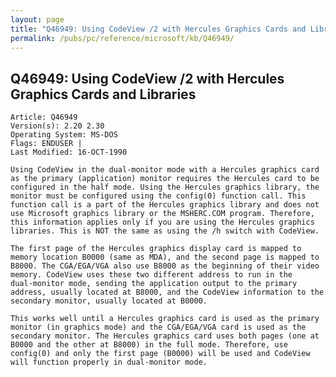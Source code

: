 ```yaml
---
layout: page
title: "Q46949: Using CodeView /2 with Hercules Graphics Cards and Libraries"
permalink: /pubs/pc/reference/microsoft/kb/Q46949/
---
```


## Q46949: Using CodeView /2 with Hercules Graphics Cards and Libraries

	Article: Q46949
	Version(s): 2.20 2.30
	Operating System: MS-DOS
	Flags: ENDUSER |
	Last Modified: 16-OCT-1990
	
	Using CodeView in the dual-monitor mode with a Hercules graphics card
	as the primary (application) monitor requires the Hercules card to be
	configured in the half mode. Using the Hercules graphics library, the
	monitor must be configured using the config(0) function call. This
	function call is a part of the Hercules graphics library and does not
	use Microsoft graphics library or the MSHERC.COM program. Therefore,
	this information applies only if you are using the Hercules graphics
	libraries. This is NOT the same as using the /h switch with CodeView.
	
	The first page of the Hercules graphics display card is mapped to
	memory location B0000 (same as MDA), and the second page is mapped to
	B8000. The CGA/EGA/VGA also use B8000 as the beginning of their video
	memory. CodeView uses these two different address to run in the
	dual-monitor mode, sending the application output to the primary
	address, usually located at B8000, and the CodeView information to the
	secondary monitor, usually located at B0000.
	
	This works well until a Hercules graphics card is used as the primary
	monitor (in graphics mode) and the CGA/EGA/VGA card is used as the
	secondary monitor. The Hercules graphics card uses both pages (one at
	B0000 and the other at B8000) in the full mode. Therefore, use
	config(0) and only the first page (B0000) will be used and CodeView
	will function properly in dual-monitor mode.
